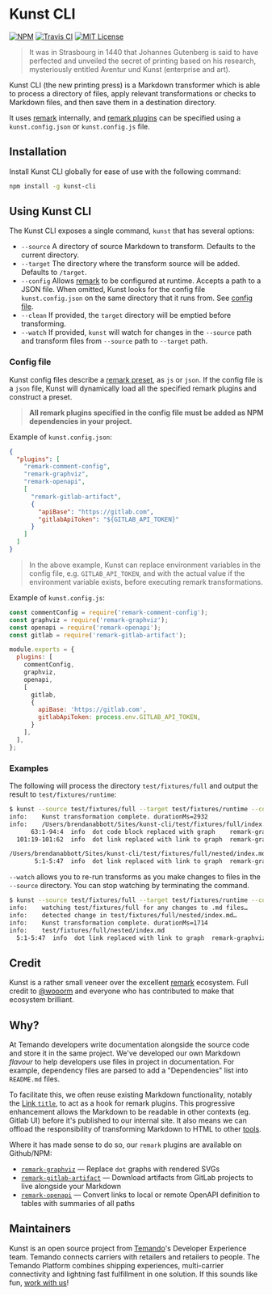 # Kunst CLI

[![NPM](https://img.shields.io/npm/v/kunst-cli.svg)](https://npmjs.org/packages/kunst-cli/)
[![Travis CI](https://img.shields.io/travis/temando/kunst-cli.svg)](https://travis-ci.org/temando/kunst-cli)
[![MIT License](https://img.shields.io/github/license/temando/kunst-cli.svg)](https://en.wikipedia.org/wiki/MIT_License)

> It was in Strasbourg in 1440 that Johannes Gutenberg is said to have perfected and unveiled the secret of printing based on his research, mysteriously entitled Aventur und Kunst (enterprise and art).

Kunst CLI (the new printing press) is a Markdown transformer which is able to process a directory of files, apply relevant transformations or checks to Markdown files, and then save them in a destination directory.

It uses [remark](http://remark.js.org/) internally, and [remark plugins](https://github.com/wooorm/remark/blob/master/doc/plugins.md) can be specified using a `kunst.config.json` or `kunst.config.js` file.

## Installation

Install Kunst CLI globally for ease of use with the following command:

```sh
npm install -g kunst-cli
```

## Using Kunst CLI

The Kunst CLI exposes a single command, `kunst` that has several options:

- `--source` A directory of source Markdown to transform. Defaults to the current directory.
- `--target` The directory where the transform source will be added. Defaults to `/target`.
- `--config` Allows [remark](https://github.com/unifiedjs/unified#preset) to be configured at runtime. Accepts a path to a JSON file. When omitted, Kunst looks for the config file `kunst.config.json` on the same directory that it runs from. See [config file](#config-file).
- `--clean` If provided, the `target` directory will be emptied before transforming.
- `--watch` If provided, `kunst` will watch for changes in the `--source` path and transform files from `--source` path to `--target` path.

### Config file

Kunst config files describe a [remark preset](https://github.com/unifiedjs/unified#preset), as `js` or `json`. If the config file is a `json` file, Kunst will dynamically load all the specified remark plugins and construct a preset.

> **All remark plugins specified in the config file must be added as NPM dependencies in your project.**

Example of `kunst.config.json`:

```json
{
  "plugins": [
    "remark-comment-config",
    "remark-graphviz",
    "remark-openapi",
    [
      "remark-gitlab-artifact",
      {
        "apiBase": "https://gitlab.com",
        "gitlabApiToken": "${GITLAB_API_TOKEN}"
      }
    ]
  ]
}
```

> In the above example, Kunst can replace environment variables in the config file, e.g. `GITLAB_API_TOKEN`, and with the actual value if the environment variable exists, before executing remark transformations.

Example of `kunst.config.js`:

```js
const commentConfig = require('remark-comment-config');
const graphviz = require('remark-graphviz');
const openapi = require('remark-openapi');
const gitlab = require('remark-gitlab-artifact');

module.exports = {
  plugins: [
    commentConfig,
    graphviz,
    openapi,
    [
      gitlab,
      {
        apiBase: 'https://gitlab.com',
        gitlabApiToken: process.env.GITLAB_API_TOKEN,
      }
    ],
  ],
};
```

### Examples

The following will process the directory `test/fixtures/full` and output the result to `test/fixtures/runtime`:

```sh
$ kunst --source test/fixtures/full --target test/fixtures/runtime --config kunst.config.js
info:    Kunst transformation complete. durationMs=2932
info:    /Users/brendanabbott/Sites/kunst-cli/test/fixtures/full/index.md
      63:1-94:4  info  dot code block replaced with graph    remark-graphviz
  101:19-101:62  info  dot link replaced with link to graph  remark-graphviz

/Users/brendanabbott/Sites/kunst-cli/test/fixtures/full/nested/index.md
       5:1-5:47  info  dot link replaced with link to graph  remark-graphviz
```

`--watch`  allows you to re-run transforms as you make changes to files in the `--source` directory. You can stop watching by terminating the command.

```sh
$ kunst --source test/fixtures/full --target test/fixtures/runtime --config kunst.config.js --watch
info:    watching test/fixtures/full for any changes to .md files…
info:    detected change in test/fixtures/full/nested/index.md…
info:    Kunst transformation complete. durationMs=1714
info:    test/fixtures/full/nested/index.md
  5:1-5:47  info  dot link replaced with link to graph  remark-graphviz
```

## Credit

Kunst is a rather small veneer over the excellent [remark](http://remark.js.org/) ecosystem. Full credit to [@wooorm](https://github.com/wooorm) and everyone who has contributed to make that ecosystem brilliant.

## Why?

At Temando developers write documentation alongside the source code and store it in the same project. We've developed our own Markdown _flavour_ to help developers use files in project in documentation. For example, dependency files are parsed to add a "Dependencies" list into `README.md` files.

To facilitate this, we often reuse existing Markdown functionality, notably the [Link `title`](https://daringfireball.net/projects/markdown/syntax#link), to act as a hook for remark plugins. This progressive enhancement allows the Markdown to be readable in other contexts (eg. Gitlab UI) before it's published to our internal site. It also means we can offload the responsibility of transforming Markdown to HTML to other [tools](http://www.mkdocs.org/).

Where it has made sense to do so, our `remark` plugins are available on Github/NPM:

- [`remark-graphviz`](https://github.com/temando/remark-graphviz) — Replace `dot` graphs with rendered SVGs
- [`remark-gitlab-artifact`](https://github.com/temando/remark-gitlab-artifact) — Download artifacts from GitLab projects to live alongside your Markdown
- [`remark-openapi`](https://github.com/temando/remark-openapi) — Convert links to local or remote OpenAPI definition to tables with summaries of all paths

## Maintainers

Kunst is an open source project from [Temando](http://temando.com/)'s Developer Experience team. Temando connects carriers with retailers and retailers to people. The Temando Platform combines shipping experiences, multi-carrier connectivity and lightning fast fulfillment in one solution. If this sounds like fun, [work with us](http://temando.com/en/about/careers)!
